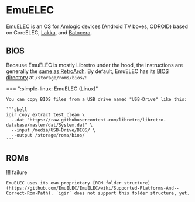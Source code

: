 # EmuELEC

[EmuELEC](https://github.com/EmuELEC/EmuELEC) is an OS for Amlogic devices (Android TV boxes, ODROID) based on CoreELEC, [Lakka](lakka.md), and [Batocera](batocera.md).

## BIOS

Because EmuELEC is mostly Libretro under the hood, the instructions are generally the [same as RetroArch](retroarch.md). By default, EmuELEC has its [BIOS directory](https://github.com/EmuELEC/EmuELEC/wiki/bios) at `/storage/roms/bios/`:

=== ":simple-linux: EmuELEC (Linux)"

    You can copy BIOS files from a USB drive named "USB-Drive" like this:

    ```shell
    igir copy extract test clean \
      --dat "https://raw.githubusercontent.com/libretro/libretro-database/master/dat/System.dat" \
      --input /media/USB-Drive/BIOS/ \
      --output /storage/roms/bios/
    ```

## ROMs

!!! failure

    EmuELEC uses its own proprietary [ROM folder structure](https://github.com/EmuELEC/EmuELEC/wiki/Supported-Platforms-And--Correct-Rom-Path). `igir` does not support this folder structure, yet.
